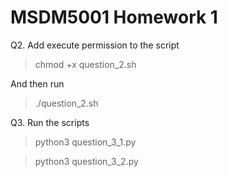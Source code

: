 # MSDM5001 Homework 1

Q2. Add execute permission to the script
>chmod +x question_2.sh

And then run
>./question_2.sh


Q3. Run the scripts
>python3 question_3_1.py

>python3 question_3_2.py